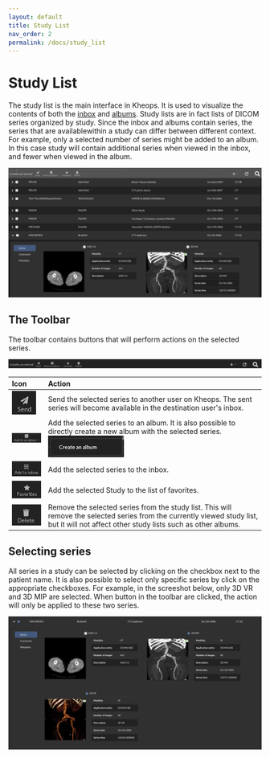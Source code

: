 ```yaml
---
layout: default
title: Study List
nav_order: 2
permalink: /docs/study_list
---
```


# Study List

The study list is the main interface in Kheops. It is used to visualize the contents of both the [inbox](/docs/inbox) and [albums](/docs/albums). Study lists are in fact lists of DICOM series organized by study. Since the inbox and albums contain series, the series that are availablewithin a study can differ between different context. For example, only a selected number of series might be added to an album. In this case study will contain additional series when viewed in the inbox, and fewer when viewed in the album.

![study list](/img/study_list.png)

## The Toolbar

The toolbar contains buttons that will perform actions on the selected series. 

![Series List Toolbar](/img/series_list_toolbar.png)

| Icon | Action |
|:---|:----|
| ![Send](/img/send.png) | Send the selected series to another user on Kheops. The sent series will become available in the destination user's inbox. | 
| ![Add to an album](/img/add_to_album.png) | Add the selected series to an album. It is also possible to directly create a new album with the selected series. ![Create album item](/img/create_album_item.png) |
| ![Add to inbox](/img/add_to_inbox.png) | Add the selected series to the inbox. |
|![Favorites](/img/favorites.png) | Add the selected Study to the list of favorites. |
|![Delete](/img/delete.png) | Remove the selected series from the study list. This will remove the selected series from the currently viewed study list, but it will not affect other study lists such as other albums. |

## Selecting series

All series in a study can be selected by clicking on the checkbox next to the patient name. It is also possible to select only specific series by click on the appropriate checkboxes. For example, in the screeshot below, only 3D VR and 3D MIP are selected. When button in the toolbar are clicked, the action will only be applied to these two series.

![Selected Series](/img/select_series.png)

